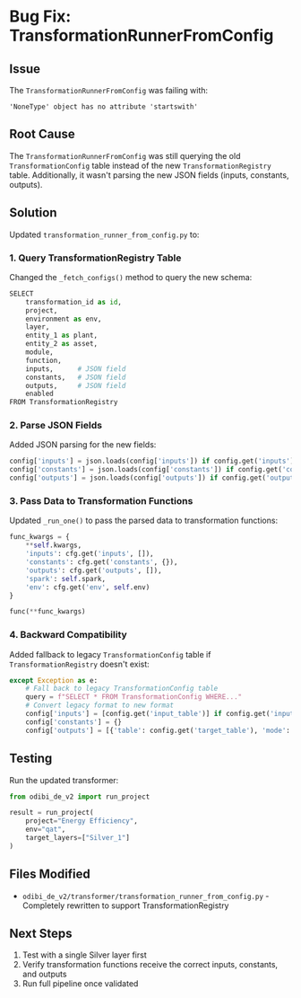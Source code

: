 # Bug Fix: TransformationRunnerFromConfig

## Issue
The `TransformationRunnerFromConfig` was failing with:
```
'NoneType' object has no attribute 'startswith'
```

## Root Cause
The `TransformationRunnerFromConfig` was still querying the old `TransformationConfig` table instead of the new `TransformationRegistry` table. Additionally, it wasn't parsing the new JSON fields (inputs, constants, outputs).

## Solution
Updated `transformation_runner_from_config.py` to:

### 1. Query TransformationRegistry Table
Changed the `_fetch_configs()` method to query the new schema:

```python
SELECT
    transformation_id as id,
    project,
    environment as env,
    layer,
    entity_1 as plant,
    entity_2 as asset,
    module,
    function,
    inputs,      # JSON field
    constants,   # JSON field  
    outputs,     # JSON field
    enabled
FROM TransformationRegistry
```

### 2. Parse JSON Fields
Added JSON parsing for the new fields:

```python
config['inputs'] = json.loads(config['inputs']) if config.get('inputs') else []
config['constants'] = json.loads(config['constants']) if config.get('constants') else {}
config['outputs'] = json.loads(config['outputs']) if config.get('outputs') else []
```

### 3. Pass Data to Transformation Functions
Updated `_run_one()` to pass the parsed data to transformation functions:

```python
func_kwargs = {
    **self.kwargs,
    'inputs': cfg.get('inputs', []),
    'constants': cfg.get('constants', {}),
    'outputs': cfg.get('outputs', []),
    'spark': self.spark,
    'env': cfg.get('env', self.env)
}

func(**func_kwargs)
```

### 4. Backward Compatibility
Added fallback to legacy `TransformationConfig` table if `TransformationRegistry` doesn't exist:

```python
except Exception as e:
    # Fall back to legacy TransformationConfig table
    query = f"SELECT * FROM TransformationConfig WHERE..."
    # Convert legacy format to new format
    config['inputs'] = [config.get('input_table')] if config.get('input_table') else []
    config['constants'] = {}
    config['outputs'] = [{'table': config.get('target_table'), 'mode': 'overwrite'}]
```

## Testing
Run the updated transformer:

```python
from odibi_de_v2 import run_project

result = run_project(
    project="Energy Efficiency",
    env="qat",
    target_layers=["Silver_1"]
)
```

## Files Modified
- `odibi_de_v2/transformer/transformation_runner_from_config.py` - Completely rewritten to support TransformationRegistry

## Next Steps
1. Test with a single Silver layer first
2. Verify transformation functions receive the correct inputs, constants, and outputs
3. Run full pipeline once validated

